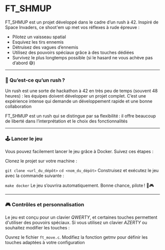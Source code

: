 # FT_SHMUP

FT_SHMUP est un projet développé dans le cadre d’un rush à 42. Inspiré de Space Invaders, ce shoot'em up met vos réflexes à rude épreuve :

- Pilotez un vaisseau spatial
- Esquivez les tirs ennemis
- Détruisez des vagues d’ennemis
- Utilisez des pouvoirs spéciaux grâce à des touches dédiées
- Survivez le plus longtemps possible (si le hasard ne vous achève pas d’abord 😅)

---

### 🏃 Qu’est-ce qu’un rush ?

Un rush est une sorte de hackathon à 42 en très peu de temps (souvent 48 heures) : les équipes doivent développer un projet complet. C’est une expérience intense qui demande un développement rapide et une bonne collaboration

FT_SHMUP est un rush qui se distingue par sa flexibilité : il offre beaucoup de liberté dans l’interprétation et le choix des fonctionnalités

---

### 🕹️ Lancer le jeu
Vous pouvez facilement lancer le jeu grâce à Docker. Suivez ces étapes :

Clonez le projet sur votre machine :

`git clone <url_du_dépôt>`
`cd <nom_du_dépôt>`
Construisez et exécutez le jeu avec la commande suivante :

`make docker`
Le jeu s’ouvrira automatiquement. Bonne chance, pilote ! 🚀🎮

---

### 🎮 Contrôles et personnalisation
Le jeu est conçu pour un clavier *QWERTY*, et certaines touches permettent d'utiliser des pouvoirs spéciaux. Si vous utilisez un clavier *AZERTY* ou souhaitez modifier les touches :

Ouvrez le fichier `ft_move.c`.
Modifiez la fonction getmv pour définir les touches adaptées à votre configuration









